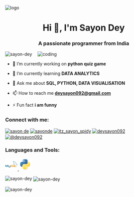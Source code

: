 ![logo](https://github.com/Sayon-Dey/Sayon-Dey/blob/main/Blue%20Yellow%20Futuristic%20Virtual%20Technology%20Blog%20Banner%20(1).png)
<h1 align="center">Hi 👋, I'm Sayon Dey</h1>
<h3 align="center">A passionate programmer from India</h3>
<img align="right" alt="coding" width="400" src="https://user images.githubusercontent.com/55389276/140866485-8fb1c876-9a8f-4d6a-98dc-08c4981eaf70.gif">

<p align="left"> <img src="https://komarev.com/ghpvc/?username=sayon-dey&label=Profile%20views&color=0e75b6&style=flat" alt="sayon-dey" /> </p>

- 🔭 I’m currently working on **python quiz game**

- 🌱 I’m currently learning **DATA ANALYTICS**

- 💬 Ask me about **SQL, PYTHON, DATA VISUALISATION**

- 📫 How to reach me **deysayon092@gmail.com**

- ⚡ Fun fact **i am funny**

<h3 align="left">Connect with me:</h3>
<p align="left">
<a href="https://linkedin.com/in/sayon de" target="blank"><img align="center" src="https://raw.githubusercontent.com/rahuldkjain/github-profile-readme-generator/master/src/images/icons/Social/linked-in-alt.svg" alt="sayon de" height="30" width="40" /></a>
<a href="https://kaggle.com/sayonde" target="blank"><img align="center" src="https://raw.githubusercontent.com/rahuldkjain/github-profile-readme-generator/master/src/images/icons/Social/kaggle.svg" alt="sayonde" height="30" width="40" /></a>
<a href="https://instagram.com/itz_sayon_spidy" target="blank"><img align="center" src="https://raw.githubusercontent.com/rahuldkjain/github-profile-readme-generator/master/src/images/icons/Social/instagram.svg" alt="itz_sayon_spidy" height="30" width="40" /></a>
<a href="https://www.hackerrank.com/deysayon092" target="blank"><img align="center" src="https://raw.githubusercontent.com/rahuldkjain/github-profile-readme-generator/master/src/images/icons/Social/hackerrank.svg" alt="deysayon092" height="30" width="40" /></a>
<a href="https://www.hackerearth.com/@deysayon092" target="blank"><img align="center" src="https://raw.githubusercontent.com/rahuldkjain/github-profile-readme-generator/master/src/images/icons/Social/hackerearth.svg" alt="@deysayon092" height="30" width="40" /></a>
</p>

<h3 align="left">Languages and Tools:</h3>
<p align="left"> <a href="https://www.mysql.com/" target="_blank" rel="noreferrer"> <img src="https://raw.githubusercontent.com/devicons/devicon/master/icons/mysql/mysql-original-wordmark.svg" alt="mysql" width="40" height="40"/> </a> <a href="https://www.python.org" target="_blank" rel="noreferrer"> <img src="https://raw.githubusercontent.com/devicons/devicon/master/icons/python/python-original.svg" alt="python" width="40" height="40"/> </a> </p>

<p><img align="left" src="https://github-readme-stats.vercel.app/api/top-langs?username=sayon-dey&show_icons=true&locale=en&layout=compact" alt="sayon-dey" /></p>

<p>&nbsp;<img align="center" src="https://github-readme-stats.vercel.app/api?username=sayon-dey&show_icons=true&locale=en" alt="sayon-dey" /></p>

<p><img align="center" src="https://github-readme-streak-stats.herokuapp.com/?user=sayon-dey&" alt="sayon-dey" /></p>
